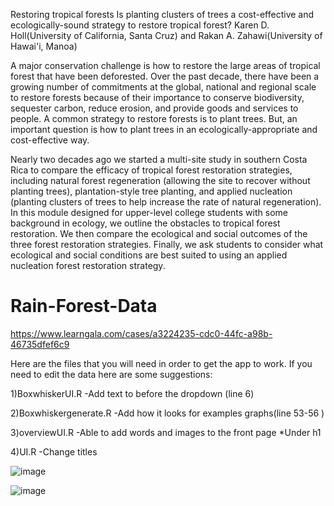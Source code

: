 Restoring tropical forests
Is planting clusters of trees a cost-effective and ecologically-sound strategy to restore tropical forest?
Karen D. Holl(University of California, Santa Cruz)
 and 
Rakan A. Zahawi(University of Hawai'i, Manoa)


A major conservation challenge is how to restore the large areas of tropical forest that have been deforested.
Over the past decade, there have been a growing number of commitments at the global, national and regional scale to restore forests because of their importance to conserve biodiversity, sequester carbon, reduce erosion, and provide goods and services to people. A common strategy to restore forests is to plant trees. But, an important question is how to plant trees in an ecologically-appropriate and cost-effective way.

Nearly two decades ago we started a multi-site study in southern Costa Rica to compare the efficacy of tropical forest restoration strategies, including natural forest regeneration (allowing the site to recover without planting trees), plantation-style tree planting, and applied nucleation (planting clusters of trees to help increase the rate of natural regeneration). In this module designed for upper-level college students with some background in ecology, we outline the obstacles to tropical forest restoration. We then compare the ecological and social outcomes of the three forest restoration strategies. Finally, we ask students to consider what ecological and social conditions are best suited to using an applied nucleation forest restoration strategy. 

# Rain-Forest-Data
https://www.learngala.com/cases/a3224235-cdc0-44fc-a98b-46735dfef6c9

Here are the files that you will need in order to get the app to work.
 If you need to edit the data here are some suggestions:
	
  1)BoxwhiskerUI.R
   -Add text to before the dropdown (line 6)
   
   
   2)Boxwhiskergenerate.R
    -Add how it looks for examples graphs(line 53-56 )
    
    
   3)overviewUI.R
     -Able to add words and images to the front page
      *Under h1
      
      
   4)UI.R
     -Change titles 
   
   ![image](https://user-images.githubusercontent.com/31675832/198686213-a51c3bda-e612-4137-8c9f-356cb2c4acc3.png)

   
   ![image](https://user-images.githubusercontent.com/31675832/198686106-55d6bcac-460c-43f8-a493-bc5d6511218d.png)

   
    
